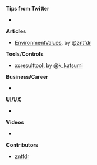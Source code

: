 **Tips from Twitter**

*

**Articles**

* [EnvironmentValues](https://www.fivestars.blog/articles/environmentvalues/), by [@zntfdr](https://twitter.com/zntfdr)

**Tools/Controls**

* [xcresulttool](https://github.com/marketplace/actions/xcresulttool), by [@k_katsumi](https://twitter.com/k_katsumi)

**Business/Career**

* 

**UI/UX**

* 

**Videos**

* 

**Contributors**

* [zntfdr](https://github.com/zntfdr)
